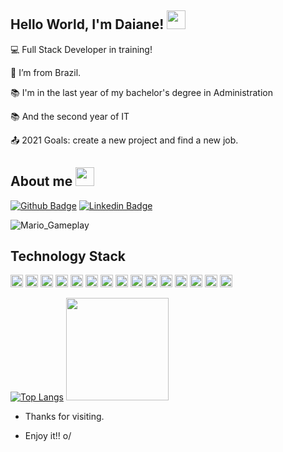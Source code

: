 
<!--
**DaianeFeliciano/DaianeFeliciano** is a ✨ _special_ ✨ repository because its `README.md` (this file) appears on your GitHub profile.

Here are some ideas to get you started:![powerup](https://user-images.githubusercontent.com/77757301/126851923-5b3eeb7f-877d-414f-983f-7350b71345f4.gif)


- 🔭 I’m currently working on ...
- 🌱 I’m currently learning ...
- 👯 I’m looking to collaborate on ...
- 🤔 I’m looking for help with ...
- 💬 Ask me about ...
- 📫 How to reach me: ...
- 😄 Pronouns: ...
- ⚡ Fun fact: ...
-->

## Hello World, I'm Daiane! <img height="30" src="https://user-images.githubusercontent.com/77757301/126851929-c44e3a90-6e70-4215-a7bd-10792434f3da.gif">


 

:computer: Full Stack Developer in training!   

:house_with_garden: I’m from Brazil.

:books: I'm in the last year of my bachelor's degree in Administration

:books: And the second year of IT

:outbox_tray: 2021 Goals: create a new project and find a new job.


## About me <img height = "30" src="https://user-images.githubusercontent.com/77757301/126852088-ad149b41-812f-4f7d-9dc6-332e4a712342.gif">


[![Github Badge](https://img.shields.io/badge/-Github-000?style=flat-square&logo=Github&logoColor=white&link=https://github.com/DaianeFeliciano)](https://github.com/DaianeFeliciano)
[![Linkedin Badge](https://img.shields.io/badge/-LinkedIn-blue?style=flat-square&logo=Linkedin&logoColor=white&link=https://www.linkedin.com/in/daiane-santana-268a93208/)](https://www.linkedin.com/in/daiane-santana-268a93208/)



![Mario_Gameplay](https://user-images.githubusercontent.com/77757301/126851304-b4833ae1-1930-4eb9-9f11-df93079eb40b.gif)


<!--
![Anurag's GitHub stats](https://github-readme-stats.vercel.app/api?username=DaianeFeliciano&theme=dark&show_icons=true) -->

## Technology Stack


<code><img height="20" src="https://img.shields.io/badge/Java-ED8B00?style=for-the-badge&logo=java&logoColor=white"></code>
<code><img height="20" src="https://img.shields.io/badge/Spring-6DB33F?style=for-the-badge&logo=spring&logoColor=white"></code>
<code><img height="20" src="https://img.shields.io/badge/Python-3776AB?style=for-the-badge&logo=python&logoColor=white"></code>
<code><img height="20" src="https://img.shields.io/badge/MySQL-00000F?style=for-the-badge&logo=mysql&logoColor=white"></code>
<code><img height="20" src="https://img.shields.io/badge/Git-F05032?style=for-the-badge&logo=git&logoColor=white"></code>
<code><img height="20" src="https://img.shields.io/badge/C%23-239120?style=for-the-badge&logo=c-sharp&logoColor=white"></code>
<code><img height="20" src="https://img.shields.io/badge/JavaScript-F7DF1E?style=for-the-badge&logo=javascript&logoColor=black"></code>
<code><img height="20" src="https://img.shields.io/badge/HTML5-E34F26?style=for-the-badge&logo=html5&logoColor=white"></code>
<code><img height="20" src="https://img.shields.io/badge/CSS3-1572B6?style=for-the-badge&logo=css3&logoColor=white"></code>
<code><img height="20" src="https://img.shields.io/badge/pycharm-143?style=for-the-badge&logo=pycharm&logoColor=black&color=black&labelColor=green"></code>
<code><img height="20" src="https://img.shields.io/badge/Notepad++-90E59A.svg?style=for-the-badge&logo=notepad%2B%2B&logoColor=black"></code>
<code><img height="20" src="https://img.shields.io/badge/Eclipse-2C2255?style=for-the-badge&logo=eclipse&logoColor=white"></code>
<code><img height="20" src="https://img.shields.io/badge/Visual_Studio-5C2D91?style=for-the-badge&logo=visual%20studio&logoColor=white"></code>
<code><img height="20" src="https://img.shields.io/badge/Visual_Studio_Code-0078D4?style=for-the-badge&logo=visual%20studio%20code&logoColor=white"></code>
<code><img height="20" src="https://img.shields.io/badge/IntelliJIDEA-000000.svg?style=for-the-badge&logo=intellij-idea&logoColor=white"></code>

[![Top Langs](https://github-readme-stats.vercel.app/api/top-langs/?username=DaianeFeliciano&layout=compact)](https://github.com/anuraghazra/github-readme-stats) <code><img height="164" src="https://user-images.githubusercontent.com/77757301/126851233-dc431bfd-75c1-4d9c-a182-899cc9835592.gif"></code>


- Thanks for visiting.

- Enjoy it!! o/
